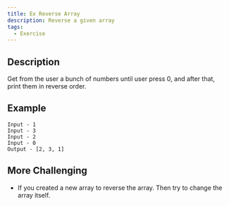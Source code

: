 ```yaml
---
title: Ex Reverse Array
description: Reverse a given array
tags:
  - Exercise
---
```


## Description

Get from the user a bunch of numbers until user press 0, and after that, print them in reverse order.

## Example

```text
Input - 1
Input - 3
Input - 2
Input - 0
Output - [2, 3, 1]
```

## More Challenging

- If you created a new array to reverse the array. Then try to change the array itself.
